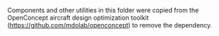 Components and other utilities in this folder were copied from the OpenConcept aircraft design optimization toolkit (https://github.com/mdolab/openconcept) to remove the dependency.
